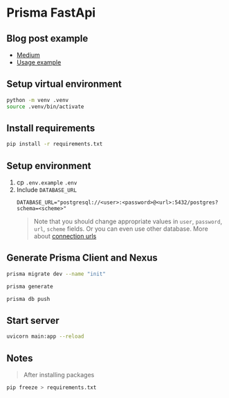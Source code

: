 # Prisma FastApi


## Blog post example
- [Medium](https://medium.com/dooboolab/prisma-with-python-and-fastapi-33bf25bb20c0)
- [Usage example](https://prisma-client-py.readthedocs.io/en/stable/)

## Setup virtual environment

```sh
python -m venv .venv
source .venv/bin/activate
```

## Install requirements

```sh
pip install -r requirements.txt
```

## Setup environment
1. cp `.env.example` `.env`
2. Include `DATABASE_URL`
   ```
   DATABASE_URL="postgresql://<user>:<password>@<url>:5432/postgres?schema=<scheme>"
   ```
   > Note that you should change appropriate values in `user`, `password`, `url`, `scheme` fields. Or you can even use other database. More about [connection urls](https://www.prisma.io/docs/reference/database-connectors/connection-urls)

## Generate Prisma Client and Nexus
```sh
prisma migrate dev --name "init"
```

```sh
prisma generate
```

```sh
prisma db push
```

## Start server

```sh
uvicorn main:app --reload
```

## Notes

> After installing packages

```sh
pip freeze > requirements.txt
```
